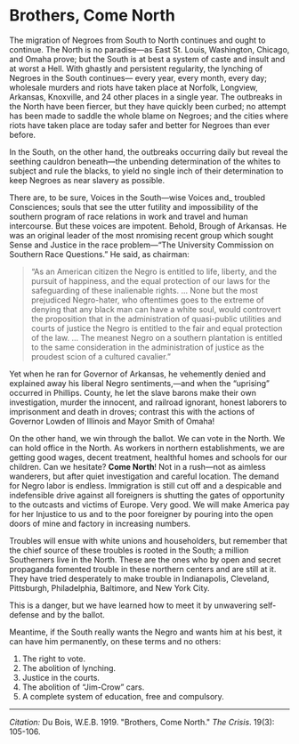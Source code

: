 # Brothers, Come North

The migration of Negroes from South to North continues and ought to continue. The North is no paradise—as East St. Louis, Washington, Chicago, and Omaha prove; but the South is at best a system of caste and insult and at worst a Hell. With ghastly and persistent regularity, the lynching of Negroes in the South continues— every year, every month, every day; wholesale murders and riots have taken place at Norfolk, Longview, Arkansas, Knoxville, and 24 other places in a single year. The outbreaks in the North have been fiercer, but they have quickly been curbed; no attempt has been made to saddle the whole blame on Negroes; and the cities where riots have taken place are today safer and better for Negroes than ever before.

In the South, on the other hand, the outbreaks occurring daily but reveal the seething cauldron beneath—the unbending determination of the whites to subject and rule the blacks, to yield no single inch of their determination to keep Negroes as near slavery as possible.

There are, to be sure, Voices in the South—wise Voices and_ troubled Consciences; souls that see the utter futility and impossibility of the southern program of race relations in work and travel and human intercourse. But these voices are impotent. Behold, Brough of Arkansas. He was an original leader of the most nromising recent group which sought Sense and Justice in the race problem—“The University Commission on Southern Race Questions.” He said, as chairman:

> “As an American citizen the Negro is entitled to life, liberty, and the pursuit of happiness, and the equal protection of our laws for the safeguarding of these inalienable rights. ... None but the most prejudiced Negro-hater, who oftentimes goes to the extreme of denying that any black man can have a white soul, would controvert the proposition that in the administration of quasi-public utilities and courts of justice the Negro is entitled to the fair and equal protection of the law. ... The meanest Negro on a southern plantation is entitled to the same consideration in the administration of justice as the proudest scion of a cultured cavalier.”

Yet when he ran for Governor of Arkansas, he vehemently denied and explained away his liberal Negro sentiments,—and when the “uprising” occurred in Phillips. County, he let the slave barons make their own investigation, murder the innocent, and railroad ignorant, honest laborers to imprisonment and death in droves; contrast this with the actions of Governor Lowden of Illinois and Mayor Smith of Omaha!

 On the other hand, we win through the ballot. We can vote in the North. We can hold office in the North. As workers in northern establishments, we are getting good wages, decent treatment, healthful homes and schools for our children. Can we hesitate? **Come North**! Not in a rush—not as aimless wanderers, but after quiet investigation and careful location. The demand for Negro labor is endless. Immigration is still cut off and a despicable and indefensible drive against all foreigners is shutting the gates of opportunity to the outcasts and victims of Europe. Very good. We will make America pay for her Injustice to us and to the poor foreigner by pouring into the open doors of mine and factory in increasing numbers.

 Troubles will ensue with white unions and householders, but remember that the chief source of these troubles is rooted in the South; a million Southerners live in the North. These are the ones who by open and secret propaganda fomented trouble in these northern centers and are still at it. They have tried desperately to make trouble in Indianapolis, Cleveland, Pittsburgh, Philadelphia, Baltimore, and New York City.

This is a danger, but we have learned how to meet it by unwavering self-defense and by the ballot.

Meantime, if the South really wants the Negro and wants him at his best, it can have him permanently, on these terms and no others:
1. The right to vote.
2. The abolition of lynching.
3. Justice in the courts.
4. The abolition of “Jim-Crow” cars.
5. A complete system of education, free and compulsory.


______________
*Citation:* Du Bois, W.E.B. 1919. "Brothers, Come North." *The Crisis*. 19(3): 105-106.
